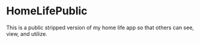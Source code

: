 # HomeLifePublic
This is a public stripped version of my home life app so that others can see, view, and utilize.
